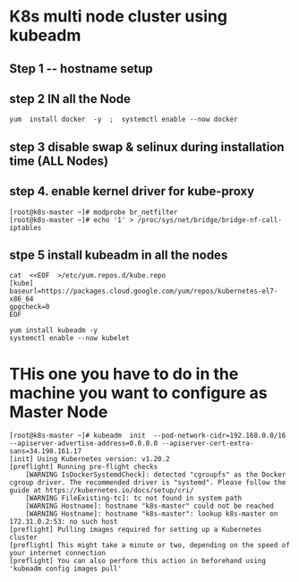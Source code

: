 # K8s multi node cluster using kubeadm 

## Step 1 -- hostname setup 

## step 2 IN all the Node 

```
yum  install docker  -y  ;  systemctl enable --now docker

```

## step 3  disable swap & selinux during installation time  (ALL Nodes)

## step 4. enable kernel driver for kube-proxy 

```
[root@k8s-master ~]# modprobe br_netfilter
[root@k8s-master ~]# echo '1' > /proc/sys/net/bridge/bridge-nf-call-iptables
```

## stpe 5 install kubeadm in all the nodes 

```
cat  <<EOF  >/etc/yum.repos.d/kube.repo
[kube]
baseurl=https://packages.cloud.google.com/yum/repos/kubernetes-el7-x86_64
gpgcheck=0
EOF

yum install kubeadm -y
systemctl enable --now kubelet

```

#  THis one you have to do in the machine you want to configure as Master Node 

```
[root@k8s-master ~]# kubeadm  init  --pod-network-cidr=192.168.0.0/16  --apiserver-advertise-address=0.0.0.0 --apiserver-cert-extra-sans=34.198.161.17  
[init] Using Kubernetes version: v1.20.2
[preflight] Running pre-flight checks
	[WARNING IsDockerSystemdCheck]: detected "cgroupfs" as the Docker cgroup driver. The recommended driver is "systemd". Please follow the guide at https://kubernetes.io/docs/setup/cri/
	[WARNING FileExisting-tc]: tc not found in system path
	[WARNING Hostname]: hostname "k8s-master" could not be reached
	[WARNING Hostname]: hostname "k8s-master": lookup k8s-master on 172.31.0.2:53: no such host
[preflight] Pulling images required for setting up a Kubernetes cluster
[preflight] This might take a minute or two, depending on the speed of your internet connection
[preflight] You can also perform this action in beforehand using 'kubeadm config images pull'



```
  
  
  


